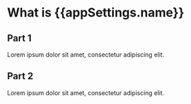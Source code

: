 # What is {{appSettings.name}}

## Part 1

Lorem ipsum dolor sit amet, consectetur adipiscing elit.

## Part 2

Lorem ipsum dolor sit amet, consectetur adipiscing elit.
